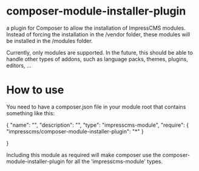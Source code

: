 composer-module-installer-plugin
================================

a plugin for Composer to allow the installation of ImpressCMS modules. Instead of forcing the
installation in the /vendor folder, these modules will be installed in the /modules folder.

Currently, only modules are supported. In the future, this should be able to handle other types of addons, such as language packs, themes, plugins, editors, ...

How to use
==========
You need to have a composer.json file in your module root that contains something like this:

{
	"name": "<package name>",
  "description": "<Package description>",
  "type": "impresscms-module",
  "require":
  {
    "impresscms/composer-module-installer-plugin": "*"
  }

}

Including this module as required will make composer use the composer-module-installer-plugin for all the 'impresscms-module' types.
